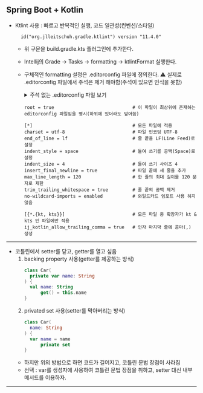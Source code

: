 ## Spring Boot + Kotlin



- Ktlint 사용 : 빠르고 반복적인 실행, 코드 일관성(컨벤션/스타일)
    ```
      id("org.jlleitschuh.gradle.ktlint") version "11.4.0"
    ```
  - 위 구문을 build.gradle.kts 플러그인에 추가한다.
  - Intellij의 Grade -> Tasks -> formatting -> ktlintFormat 실행한다.
  - 구체적인 formatting 설정은 .editorconfig 파일에 정의한다.
    ⚠️ 실제로 .editorconfig 파일에서 주석은 제거 해야함(주석이 있으면 인식을 못함)
    <details>
    <summary>주석 없는 .editorconfig 파일 보기</summary>

    ```
    root = true

    [*]
    charset = utf-8
    end_of_line = lf
    indent_style = space
    indent_size = 4
    insert_final_newline = true
    max_line_length = 120
    trim_trailing_whitespace = true
    no-wildcard-imports = enabled

    [{*.{kt, kts}}]
    ij_kotlin_allow_trailing_comma = true
    ```
    ---
    </details>

    ```
    root = true                             # 이 파일이 최상위에 존재하는 editorconfig 파일임을 명시(하위에 있더라도 덮어씀)

    [*]                                     # 모든 파일에 적용
    charset = utf-8                         # 파일 인코딩 UTF-8
    end_of_line = lf                        # 줄 끝을 LF(Line Feed)로 설정
    indent_style = space                    # 들여 쓰기를 공백(Space)로 설정
    indent_size = 4                         # 들여 쓰기 사이즈 4
    insert_final_newline = true             # 파일 끝에 새 줄을 추가
    max_line_length = 120                   # 한 줄의 최대 길이를 120 문자로 제한
    trim_trailing_whitespace = true         # 줄 끝의 공백 제거
    no-wildcard-imports = enabled           # 와일드카드 임포트 사용 하지 않음

    [{*.{kt, kts}}]                         # 모든 파일 중 확장자가 kt & kts 인 파일에만 적용
    ij_kotlin_allow_trailing_comma = true   # 인자 마지막 줄에 콤마(,) 생성
    ```



---

- 코틀린에서 setter를 닫고, getter를 열고 싶음
  1. backing property 사용(getter를 제공하는 방식)
      ```kotlin
      class Car(
        private var name: String
      ) {
        val name: String
            get() = this.name
      }
      ```
  2. privated set 사용(setter를 막아버리는 방식)
      ```kotlin
      class Car(
        name: String
      ) {
        var name = name
            private set
      }
      ```
  - 하지만 위의 방법으로 하면 코드가 길어지고, 코틀린 문법 장점이 사라짐
  - 선택 : var를 생성자에 사용하여 코틀린 문법 장점을 취하고, setter 대신 내부 메서드를 이용하자.

---
